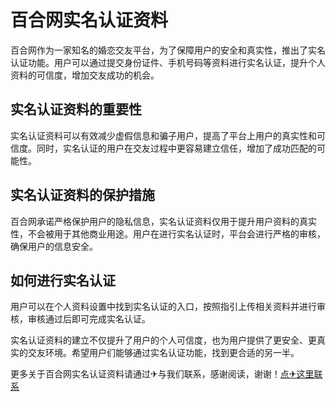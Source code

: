 # 百合网实名认证资料

百合网作为一家知名的婚恋交友平台，为了保障用户的安全和真实性，推出了实名认证功能。用户可以通过提交身份证件、手机号码等资料进行实名认证，提升个人资料的可信度，增加交友成功的机会。

## 实名认证资料的重要性

实名认证资料可以有效减少虚假信息和骗子用户，提高了平台上用户的真实性和可信度。同时，实名认证的用户在交友过程中更容易建立信任，增加了成功匹配的可能性。

## 实名认证资料的保护措施

百合网承诺严格保护用户的隐私信息，实名认证资料仅用于提升用户资料的真实性，不会被用于其他商业用途。用户在进行实名认证时，平台会进行严格的审核，确保用户的信息安全。

## 如何进行实名认证

用户可以在个人资料设置中找到实名认证的入口，按照指引上传相关资料并进行审核，审核通过后即可完成实名认证。

实名认证资料的建立不仅提升了用户的个人可信度，也为用户提供了更安全、更真实的交友环境。希望用户们能够通过实名认证功能，找到更合适的另一半。

更多关于百合网实名认证资料请通过✈与我们联系，感谢阅读，谢谢！[点✈这里联系](https://w.k02.cc)